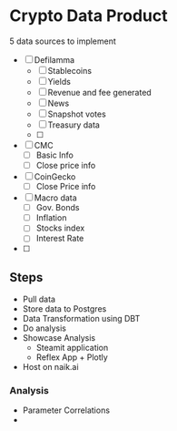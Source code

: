 # Crypto Data Product

5 data sources to implement

- [ ] Defilamma
  - [ ] Stablecoins
  - [ ] Yields
  - [ ] Revenue and fee generated
  - [ ] News
  - [ ] Snapshot votes
  - [ ] Treasury data
  - [ ]
- [ ] CMC
  - [ ] Basic Info
  - [ ] Close price info
- [ ] CoinGecko
  - [ ] Close Price info
- [ ] Macro data
  - [ ] Gov. Bonds
  - [ ] Inflation
  - [ ] Stocks index
  - [ ] Interest Rate
- [ ]

## Steps

- Pull data
- Store data to Postgres
- Data Transformation using DBT
- Do analysis
- Showcase Analysis
  - Steamit application
  - Reflex App + Plotly
- Host on naik.ai

### Analysis

- Parameter Correlations
-
